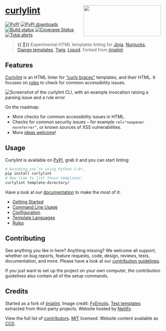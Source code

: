 # [curlylint](https://www.curlylint.org/) [<img src="https://raw.githubusercontent.com/thibaudcolas/curlylint/main/.github/curlylint-logo.svg?sanitize=true" width="250" height="100" align="right" alt="">](https://www.curlylint.org/)

[![PyPI](https://img.shields.io/pypi/v/curlylint.svg)](https://pypi.org/project/curlylint/) [![PyPI downloads](https://img.shields.io/pypi/dm/curlylint.svg)](https://pypi.org/project/curlylint/) [![Build status](https://github.com/thibaudcolas/curlylint/workflows/CI/badge.svg)](https://github.com/thibaudcolas/curlylint/actions) [![Coverage Status](https://coveralls.io/repos/github/thibaudcolas/curlylint/badge.svg?branch=main)](https://coveralls.io/github/thibaudcolas/curlylint?branch=main) [![Total alerts](https://img.shields.io/lgtm/alerts/g/thibaudcolas/curlylint.svg?logo=lgtm&logoWidth=18)](https://lgtm.com/projects/g/thibaudcolas/curlylint/alerts/)

> **{{ 🎀}}** Experimental HTML templates linting for [Jinja](https://jinja.palletsprojects.com/), [Nunjucks](https://mozilla.github.io/nunjucks/), [Django templates](https://docs.djangoproject.com/en/dev/topics/templates/), [Twig](https://twig.symfony.com/), [Liquid](https://shopify.github.io/liquid/).
> Forked from [jinjalint](https://github.com/motet-a/jinjalint).

## Features

[Curlylint](https://www.curlylint.org/) is an HTML linter for [“curly braces”](https://www.curlylint.org/docs/template-languages) templates, and their HTML. It focuses on [rules](https://www.curlylint.org/docs/rules/all) to check for common accessibility issues.

![Screenshot of the curlylint CLI, with an example invocation raising a parsing issue and a rule error](.github/curlylint-screenshot.png)

On the roadmap:

- More checks for common accessibility issues in HTML.
- Checks for common security issues – for example `rel="noopener noreferrer"`, or known sources of XSS vulnerabilities.
- More [ideas welcome](https://www.curlylint.org/docs/reference/ideas)!

## Usage

Curlylint is available on [PyPI](<(https://pypi.org/project/curlylint/)>), grab it and you can start linting:

```bash
# Assuming you’re using Python 3.6+,
pip install curlylint
# Now time to lint those templates!
curlylint template-directory/
```

Have a look at our [documentation](https://www.curlylint.org/docs/) to make the most of it:

- [Getting Started](https://www.curlylint.org/)
- [Command Line Usage](https://www.curlylint.org/docs/command-line-usage)
- [Configuration](https://www.curlylint.org/docs/configuration)
- [Template Languages](https://www.curlylint.org/docs/template-languages)
- [Rules](https://www.curlylint.org/docs/rules/all)

## Contributing

See anything you like in here? Anything missing? We welcome all support, whether on bug reports, feature requests, code, design, reviews, tests, documentation, and more. Please have a look at our [contribution guidelines](CONTRIBUTING.md).

If you just want to set up the project on your own computer, the contribution guidelines also contain all of the setup commands.

## Credits

Started as a fork of [jinjalint](https://github.com/motet-a/jinjalint). Image credit: [FxEmojis](https://github.com/mozilla/fxemoji). [Test templates](tests/README.md) extracted from third-party projects. Website hosted by [Netlify](https://www.netlify.com/).

View the full list of [contributors](https://github.com/thibaudcolas/curlylint/graphs/contributors). [MIT](LICENSE) licensed. Website content available as [CC0](https://creativecommons.org/share-your-work/public-domain/cc0/).
